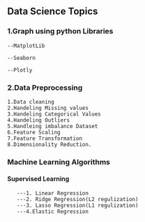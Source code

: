 ## Data Science Topics

### 1.Graph using python Libraries

    --MatplotLib
  
    --Seaborn
  
    --Plotly
  
### 2.Data Preprocessing
    1.Data cleaning
    2.Handeling Missing values
    3.Handeling Categorical Values
    4.Handeling Outliers
    5.Handleing imbalance Dataset
    6.Feature Scaling
    7.Feature Transformation
    8.Dimensionality Reduction.

        
### Machine Learning Algorithms
#### Supervised Learning 

       ---1. Linear Regression 
       ---2. Ridge Regression(L2 regulization)
       ---3. Lasso Regression(L1 regulization)
       ---4.Elastic Regression

